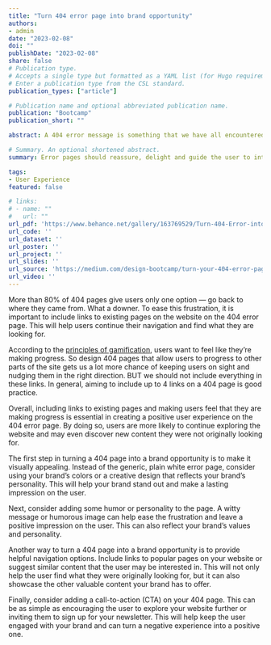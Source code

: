 ```yaml
---
title: "Turn 404 error page into brand opportunity"
authors:
- admin
date: "2023-02-08"
doi: ""
publishDate: "2023-02-08"
share: false
# Publication type.
# Accepts a single type but formatted as a YAML list (for Hugo requirements).
# Enter a publication type from the CSL standard.
publication_types: ["article"]

# Publication name and optional abbreviated publication name.
publication: "Bootcamp"
publication_short: ""

abstract: A 404 error message is something that we have all encountered at least once while surfing the internet. It occurs when a user tries to access a webpage that does not exist or has been moved or deleted. Unfortunately, it can be frustrating for users who expect the website to work seamlessly without any disruptions. As such, it’s essential to have a good 404 error message. A good 404 error message should concisely explain what went wrong in plain language and what to do next. This message should convey pertinent information about why the error occurred and how to proceed. It should not be vague, misleading, or unhelpful.

# Summary. An optional shortened abstract.
summary: Error pages should reassure, delight and guide the user to interesting content. Taking the time to craft an outstanding 404 page is a worthwhile investment. In reality, this is a type of landing page.

tags:
- User Experience
featured: false

# links:
# - name: ""
#   url: ""
url_pdf: 'https://www.behance.net/gallery/163769529/Turn-404-Error-into-branding-opportunity-UX-Research'
url_code: ''
url_dataset: ''
url_poster: ''
url_project: ''
url_slides: ''
url_source: 'https://medium.com/design-bootcamp/turn-your-404-error-page-into-opportunity-c473cad69d42'
url_video: ''
---
```


More than 80% of 404 pages give users only one option — go back to where they came from. What a downer. To ease this frustration, it is important to include links to existing pages on the website on the 404 error page. This will help users continue their navigation and find what they are looking for.

According to the [principles of gamification](https://datagame.io/gamification-principles/), users want to feel like they’re making progress. So design 404 pages that allow users to progress to other parts of the site gets us a lot more chance of keeping users on sight and nudging them in the right direction. BUT we should not include everything in these links. In general, aiming to include up to 4 links on a 404 page is good practice.

Overall, including links to existing pages and making users feel that they are making progress is essential in creating a positive user experience on the 404 error page. By doing so, users are more likely to continue exploring the website and may even discover new content they were not originally looking for.

The first step in turning a 404 page into a brand opportunity is to make it visually appealing. Instead of the generic, plain white error page, consider using your brand’s colors or a creative design that reflects your brand’s personality. This will help your brand stand out and make a lasting impression on the user.

Next, consider adding some humor or personality to the page. A witty message or humorous image can help ease the frustration and leave a positive impression on the user. This can also reflect your brand’s values and personality.

Another way to turn a 404 page into a brand opportunity is to provide helpful navigation options. Include links to popular pages on your website or suggest similar content that the user may be interested in. This will not only help the user find what they were originally looking for, but it can also showcase the other valuable content your brand has to offer.

Finally, consider adding a call-to-action (CTA) on your 404 page. This can be as simple as encouraging the user to explore your website further or inviting them to sign up for your newsletter. This will help keep the user engaged with your brand and can turn a negative experience into a positive one.
